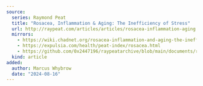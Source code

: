 ```yaml
---
source:
  series: Raymond Peat
  title: "Rosacea, Inflammation & Aging: The Inefficiency of Stress"
  url: http://raypeat.com/articles/articles/rosacea-inflammation-aging.shtml
  mirrors:
    - https://wiki.chadnet.org/rosacea-inflammation-and-aging-the-inefficiency-of-stress
    - https://expulsia.com/health/peat-index/rosacea.html
    - https://github.com/0x2447196/raypeatarchive/blob/main/documents/raypeat.com/rosacea-inflammation-aging.md
  kind: article 
added:
  author: Marcus Whybrow
  date: "2024-08-16"
---
```

